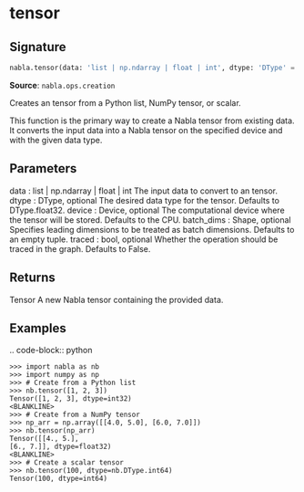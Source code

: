 # tensor

## Signature

```python
nabla.tensor(data: 'list | np.ndarray | float | int', dtype: 'DType' = float32, device: 'Device' = Device(type=cpu,id=0), batch_dims: 'Shape' = (), traced: 'bool' = False) -> 'Tensor'
```

**Source**: `nabla.ops.creation`

Creates an tensor from a Python list, NumPy tensor, or scalar.

This function is the primary way to create a Nabla tensor from existing
data. It converts the input data into a Nabla tensor on the specified
device and with the given data type.

Parameters
----------
data : list | np.ndarray | float | int
    The input data to convert to an tensor.
dtype : DType, optional
    The desired data type for the tensor. Defaults to DType.float32.
device : Device, optional
    The computational device where the tensor will be stored. Defaults
    to the CPU.
batch_dims : Shape, optional
    Specifies leading dimensions to be treated as batch dimensions.
    Defaults to an empty tuple.
traced : bool, optional
    Whether the operation should be traced in the graph. Defaults to False.

Returns
-------
Tensor
    A new Nabla tensor containing the provided data.

Examples
--------

.. code-block:: python

    >>> import nabla as nb
    >>> import numpy as np
    >>> # Create from a Python list
    >>> nb.tensor([1, 2, 3])
    Tensor([1, 2, 3], dtype=int32)
    <BLANKLINE>
    >>> # Create from a NumPy tensor
    >>> np_arr = np.array([[4.0, 5.0], [6.0, 7.0]])
    >>> nb.tensor(np_arr)
    Tensor([[4., 5.],
    [6., 7.]], dtype=float32)
    <BLANKLINE>
    >>> # Create a scalar tensor
    >>> nb.tensor(100, dtype=nb.DType.int64)
    Tensor(100, dtype=int64)

